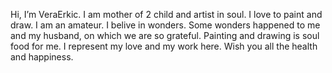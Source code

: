 Hi, I’m VeraErkic. 
I am mother of 2 child and artist in soul. I love to paint and draw.
I am an amateur. I belive in wonders. Some wonders happened to me and my husband, on which we are so grateful.
Painting and drawing is soul food for me. I represent my love and my work here.
Wish you all the health and happiness.
